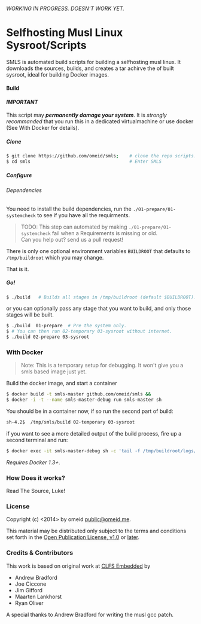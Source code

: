 
###### WORKING IN PROGRESS. DOESN'T WORK YET.





Selfhosting Musl Linux Sysroot/Scripts 
======================


SMLS is automated build scripts for building a selfhosting musl linux. It
downloads the sources, builds, and creates a tar achirve the of built sysroot,
ideal for building Docker images.



#### Build 

#### ***IMPORTANT*** 
This script may **_permanently damage your system_**. It is _strongly recommanded_ that you run this in a dedicated virtualmachine or use
docker (See With Docker for details).

##### Clone 

```sh 
$ git clone https://github.com/omeid/smls;    # clone the repo scripts.  
$ cd smls                                     # Enter SMLS 
```

##### Configure

###### Dependencies 

You need to install the build dependencies, run the `./01-prepare/01-systemcheck` to see if you have all the requirments.
>   TODO: This step can automated by making `./01-prepare/01-systemcheck` fail when a Requirements is missing or old.  
>   Can you help out? send us a pull request!


There is only one optional environment variables `BUILDROOT` that defaults to `/tmp/buildroot` which you may change.  

That is it.


##### Go! 

```sh 
$ ./build   # Builds all stages in /tmp/buildroot (default $BUILDROOT).
```

or you can optionally pass any stage that you want to build, and only those stages will be built. 
```sh
$ ./build  01-prepare  # Pre the system only.
$ # You can then run 02-temporary 03-sysroot without internet.
$ ./build 02-prepare 03-sysroot
```

### With Docker 

> Note: This is a temporary setup for debugging. It won't give you a smls based image just yet. 

Build the docker image, and start a container
```sh
$ docker build -t smls-master github.com/omeid/smls &&
$ docker -i -t --name smls-master-debug run smls-master sh
```

You should be in a container now, if so run the second part of build:
```sh
sh-4.2$  /tmp/smls/build 02-temporary 03-sysroot
```

if you want to see a more detailed output of the build process, fire up a second terminal and run:
```sh
$ docker exec -it smls-master-debug sh -c 'tail -f /tmp/buildroot/logs/*'
```
_Requires Docker 1.3+_.



### How Does it works? 
Read The Source, Luke!




### License 

Copyright (c) <2014> by omeid <public@omeid.me>. 

This material may be distributed only subject to the terms and conditions 
set forth in the [Open Publication License, v1.0](LICENSE) or [later](http://www.opencontent.org/openpub/).


### Credits & Contributors

This work is based on original work at [CLFS Embedded](http://cross-lfs.org/view/clfs-embedded) by
- Andrew Bradford
- Joe Ciccone
- Jim Gifford
- Maarten Lankhorst
- Ryan Oliver

A special thanks to Andrew Bradford for writing the musl gcc patch.
